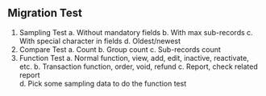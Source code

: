 ## Migration Test
1. Sampling Test
    a. Without mandatory fields
    b. With max sub-records 
    c. With special character in fields
    d. Oldest/newest
2. Compare Test
    a. Count
    b. Group count
    c. Sub-records count
3. Function Test
    a. Normal function, view, add, edit, inactive, reactivate, etc.
    b. Transaction function, order, void, refund
    c. Report, check related report\
    d. Pick some sampling data to do the function test
